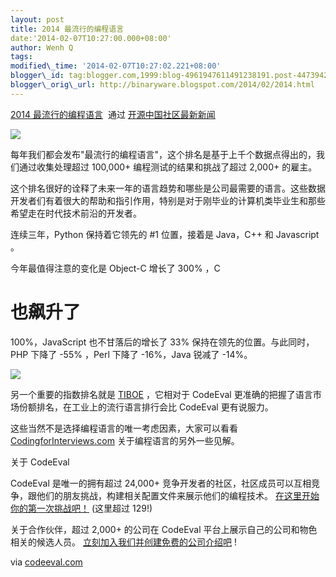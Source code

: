 ```yaml
--- 
layout: post 
title: 2014 最流行的编程语言 
date:'2014-02-07T10:27:00.000+08:00' 
author: Wenh Q
tags:
modified\_time: '2014-02-07T10:27:02.221+08:00' 
blogger\_id: tag:blogger.com,1999:blog-4961947611491238191.post-4473942536156361309
blogger\_orig\_url: http://binaryware.blogspot.com/2014/02/2014.html
---
```

[2014
最流行的编程语言](http://www.oschina.net/news/48495/best-programming-language-jobs)  通过
[开源中国社区最新新闻](http://www.oschina.net/?from=rss)





![](https://images-blogger-opensocial.googleusercontent.com/gadgets/proxy?url=http%3A%2F%2Fstatic.oschina.net%2Fuploads%2Fspace%2F2014%2F0204%2F104244_aRzG_865233.jpg&container=blogger&gadget=a&rewriteMime=image%2F*)



每年我们都会发布"最流行的编程语言"，这个排名是基于上千个数据点得出的，我们通过收集处理超过
100,000+ 编程测试的结果和挑战了超过 2,000+ 的雇主。



这个排名很好的诠释了未来一年的语言趋势和哪些是公司最需要的语言。这些数据开发者们有着很大的帮助和指引作用，特别是对于刚毕业的计算机类毕业生和那些希望走在时代技术前沿的开发者。



连续三年，Python 保持着它领先的 
#1 位置，接着是 Java，C++ 和 Javascript
。



今年最值得注意的变化是 Object-C 增长了 300% ，C
# 也飙升了
100%，JavaScript 也不甘落后的增长了 33% 保持在领先的位置。与此同时，PHP
下降了 -55% ，Perl 下降了 -16%，Java 锐减了 -14%。



![](https://images-blogger-opensocial.googleusercontent.com/gadgets/proxy?url=http%3A%2F%2Fstatic.oschina.net%2Fuploads%2Fspace%2F2014%2F0204%2F090019_AuQ3_865233.png&container=blogger&gadget=a&rewriteMime=image%2F*)



另一个重要的指数排名就是
[TIBOE](http://www.tiobe.com/index.php/content/paperinfo/tpci/index.html)
，它相对于 CodeEval
更准确的把握了语言市场份额排名，在工业上的流行语言排行会比 CodeEval
更有说服力。



这些当然不是选择编程语言的唯一考虑因素，大家可以看看
[CodingforInterviews.com](http://blog.codingforinterviews.com/best-programming-language-jobs/)
关于编程语言的另外一些见解。



关于 CodeEval



CodeEval 是唯一的拥有超过 24,000+
竞争开发者的社区，社区成员可以互相竞争，跟他们的朋友挑战，构建相关配置文件来展示他们的编程技术。
[在这里开始你的第一次挑战吧！](https://www.codeeval.com/accounts/register/new/?reg_profile=normal_user)
(这里超过 129!)



关于合作伙伴，超过 2,000+ 的公司在 CodeEval
平台上展示自己的公司和物色相关的候选人员。
[立刻加入我们并创建免费的公司介绍吧](https://www.codeeval.com/accounts/register/new/?reg_profile=employer)
!



via [codeeval.com](http://blog.codeeval.com/2014#.UvAz_bR5dvB)
